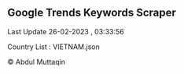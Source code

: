

## Google Trends Keywords Scraper 
 
Last Update 26-02-2023 , 03:33:56

Country List :
VIETNAM.json



© Abdul Muttaqin 
